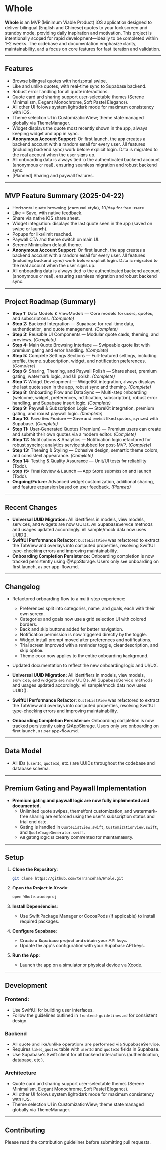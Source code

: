 # Whole

**Whole** is an MVP (Minimum Viable Product) iOS application designed to deliver bilingual (English and Chinese) quotes to your lock screen and standby mode, providing daily inspiration and motivation. This project is intentionally scoped for rapid development—ideally to be completed within 1–2 weeks. The codebase and documentation emphasize clarity, maintainability, and a focus on core features for fast iteration and validation.

---

## Features
- Browse bilingual quotes with horizontal swipe.
- Like and unlike quotes, with real-time sync to Supabase backend.
- Robust error handling for all quote interactions.
- Quote card and sharing support user-selectable themes (Serene Minimalism, Elegant Monochrome, Soft Pastel Elegance).
- All other UI follows system light/dark mode for maximum consistency with iOS.
- Theme selection UI in CustomizationView; theme state managed globally via ThemeManager.
- Widget displays the quote most recently shown in the app, always keeping widget and app in sync.
- **Anonymous Account Support:** On first launch, the app creates a backend account with a random email for every user. All features (including backend sync) work before explicit login. Data is migrated to the real account when the user signs up.
- All onboarding data is always tied to the authenticated backend account (anonymous or real), ensuring seamless migration and robust backend sync.
- [Planned] Sharing and paywall features.

---

## MVP Feature Summary (2025-04-22)
- Horizontal quote browsing (carousel style), 10/day for free users.
- Like = Save, with native feedback.
- Share via native iOS share sheet.
- Widget integration: displays the last quote seen in the app (saved on swipe or launch).
- Popups for like/limit reached.
- Paywall CTA and theme switch on main UI.
- Serene Minimalism default theme.
- **Anonymous Account Support:** On first launch, the app creates a backend account with a random email for every user. All features (including backend sync) work before explicit login. Data is migrated to the real account when the user signs up.
- All onboarding data is always tied to the authenticated backend account (anonymous or real), ensuring seamless migration and robust backend sync.

---

## Project Roadmap (Summary)
- **Step 1:** Data Models & ViewModels — Core models for users, quotes, and subscriptions. *(Complete)*
- **Step 2:** Backend Integration — Supabase for real-time data, authentication, and quote management. *(Complete)*
- **Step 3:** Reusable UI Components — Modular quote cards, theming, and previews. *(Complete)*
- **Step 4:** Main Quote Browsing Interface — Swipeable quote list with premium gating and error handling. *(Complete)*
- **Step 5:** Complete Settings Sections — Full-featured settings, including profile, theme, subscription, widget, and notification preferences. *(Complete)*
- **Step 6:** Sharing, Theming, and Paywall Polish — Share sheet, premium gating, watermark logic, and UI polish. *(Complete)*
- **Step 7:** Widget Development — WidgetKit integration, always displays the last quote seen in the app, robust sync and theming. *(Complete)*
- **Step 8:** Onboarding Flow and Data Sync — Multi-step onboarding (welcome, widget, preferences, notification, subscription), robust error handling, and Supabase insert logic. *(Complete)*
- **Step 9:** Paywall & Subscription Logic — StoreKit integration, premium gating, and robust paywall logic. *(Complete)*
- **Step 10:** Favorites Feature — Save and revisit liked quotes, synced with Supabase. *(Complete)*
- **Step 11:** User-Generated Quotes (Premium) — Premium users can create and submit their own quotes via a modern editor. *(Complete)*
- **Step 12:** Notifications & Analytics — Notification logic refactored for robust syncing; analytics service stubbed for post-MVP. *(Complete)*
- **Step 13:** Theming & Styling — Cohesive design, semantic theme colors, and consistent appearance. *(Complete)*
- **Step 14:** Testing & Quality Assurance — Unit/UI tests for reliability (Todo).
- **Step 15:** Final Review & Launch — App Store submission and launch (Todo).
- **Ongoing/Future:** Advanced widget customization, additional sharing, and feature expansion based on user feedback. *(Planned)*

---

## Recent Changes
- **Universal UUID Migration:** All identifiers in models, view models, services, and widgets are now UUIDs. All SupabaseService methods and usages updated accordingly. All sample/mock data now uses UUID().
- **SwiftUI Performance Refactor:** `QuoteListView` was refactored to extract the TabView and overlays into computed properties, resolving SwiftUI type-checking errors and improving maintainability.
- **Onboarding Completion Persistence:** Onboarding completion is now tracked persistently using @AppStorage. Users only see onboarding on first launch, as per app-flow.md.

---

## Changelog
- Refactored onboarding flow to a multi-step experience:
  - Preferences split into categories, name, and goals, each with their own screen.
  - Categories and goals now use a grid selection UI with colored borders.
  - Back and skip buttons added for better navigation.
  - Notification permission is now triggered directly by the toggle.
  - Widget install prompt moved after preferences and notifications.
  - Trial screen improved with a reminder toggle, clear description, and skip option.
  - Theme color now applies to the entire onboarding background.

- Updated documentation to reflect the new onboarding logic and UI/UX.

- **Universal UUID Migration:** All identifiers in models, view models, services, and widgets are now UUIDs. All SupabaseService methods and usages updated accordingly. All sample/mock data now uses UUID().
- **SwiftUI Performance Refactor:** `QuoteListView` was refactored to extract the TabView and overlays into computed properties, resolving SwiftUI type-checking errors and improving maintainability.
- **Onboarding Completion Persistence:** Onboarding completion is now tracked persistently using @AppStorage. Users only see onboarding on first launch, as per app-flow.md.

---

## Data Model
- All IDs (`userId`, `quoteId`, etc.) are UUIDs throughout the codebase and database schema.

---

## Premium Gating and Paywall Implementation
- **Premium gating and paywall logic are now fully implemented and documented.**
  - Unlimited quote swipes, theme/font customization, and watermark-free sharing are enforced using the user's subscription status and trial end date.
  - Gating is handled in `QuoteListView.swift`, `CustomizationView.swift`, and `QuoteImageGenerator.swift`.
  - All gating logic is clearly commented for maintainability.

---

## Setup

1. **Clone the Repository**:
   ```bash
   git clone https://github.com/terrancehah/Whole.git
   ```

2. **Open the Project in Xcode**:
   ```bash
   open Whole.xcodeproj
   ```

3. **Install Dependencies**:
   - Use Swift Package Manager or CocoaPods (if applicable) to install required packages.

4. **Configure Supabase**:
   - Create a Supabase project and obtain your API keys.
   - Update the app's configuration with your Supabase API keys.

5. **Run the App**:
   - Launch the app on a simulator or physical device via Xcode.

---

## Development

### Frontend:
- Use SwiftUI for building user interfaces.
- Follow the guidelines outlined in `frontend-guidelines.md` for consistent design.

### Backend
- All quote and like/unlike operations are performed via SupabaseService.
- Requires `liked_quotes` table with `userId` and `quoteId` fields in Supabase.
- Use Supabase's Swift client for all backend interactions (authentication, database, etc.).

### Architecture
- Quote card and sharing support user-selectable themes (Serene Minimalism, Elegant Monochrome, Soft Pastel Elegance).
- All other UI follows system light/dark mode for maximum consistency with iOS.
- Theme selection UI in CustomizationView; theme state managed globally via ThemeManager.

---

## Contributing
Please read the contribution guidelines before submitting pull requests.